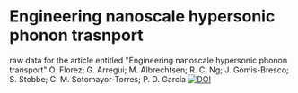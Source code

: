 # Engineering nanoscale hypersonic phonon trasnport
raw data for the article entitled "Engineering nanoscale hypersonic phonon transport"
O. Florez; G. Arregui; M. Albrechtsen; R. C. Ng; J. Gomis-Bresco; S. Stobbe; C. M. Sotomayor-Torres; P. D. García
[![DOI](https://zenodo.org/badge/489005424.svg)](https://zenodo.org/badge/latestdoi/489005424)
